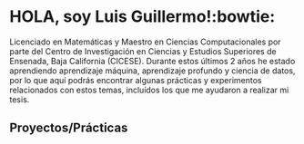 # HOLA, soy Luis Guillermo!:bowtie:

Licenciado en Matemáticas y Maestro en Ciencias Computacionales por parte del Centro de Investigación en Ciencias y Estudios Superiores de Ensenada, Baja California (CICESE). Durante estos últimos 2 años he estado aprendiendo aprendizaje máquina, aprendizaje profundo y ciencia de datos, por lo que aquí podrás encontrar algunas prácticas y experimentos relacionados con estos temas, incluídos los que me ayudaron a realizar mi tesis.

## Proyectos/Prácticas
